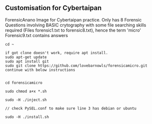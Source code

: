 
## Customisation for Cybertaipan

ForensicAnano Image for Cybertaipan practice.
Only has 8 Forensic Questions involving BASIC crytography with some file searching skills required (Files forensic1.txt to forensic8.txt), hence the term 'micro'
Forensic9.txt contains answers


```
cd ~

if got clone doesn't work, require apt install.
sudo apt-get update
sudo apt install git
sudo git clone https://github.com/lovebarnowls/forensicamicro.git
continue with below instructions


cd forensicamicro

sudo chmod a+x *.sh

sudo -H ./inject.sh

// check PySEL.conf to make sure line 3 has debian or ubuntu

sudo -H ./install.sh


